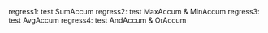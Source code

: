 regress1: test SumAccum
regress2: test MaxAccum & MinAccum
regress3: test AvgAccum
regress4: test AndAccum & OrAccum

